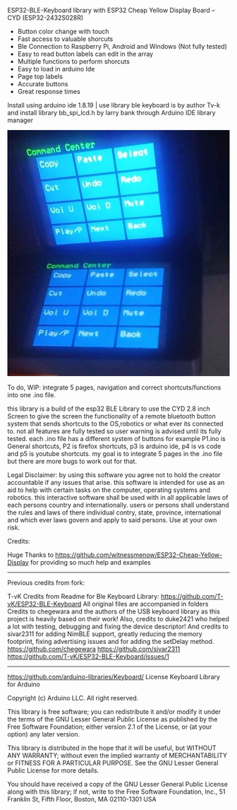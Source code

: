 ESP32-BLE-Keyboard library with ESP32 Cheap Yellow Display Board – CYD (ESP32-2432S028R)

* Button color change with touch
* Fast access to valuable shorcuts
* Ble Connection to Raspberry Pi, Android and Windows (Not fully tested)
* Easy to read button labels can edit in the array
* Multiple functions to perform shorcuts
* Easy to load in arduino Ide
* Page top labels
* Accurate buttons
* Great response times

Install using arduino ide 1.8.19   | use library ble keyboard is by author Tv-k and install library bb_spi_lcd.h by larry bank through Arduino IDE library manager

![Alt text](https://github.com/codemaster010/ESP32-BLE-Keyboard-PS2-/blob/ESP32-BLE-Keyboard-CYD-ButtonShortcuts/ESP32_CYD_28R.jpg)

To do, WIP: integrate 5 pages, navigation and correct shortcuts/functions into one .ino file.

this library is a build of the esp32 BLE Library to use the CYD 2.8 inch Screen to give the screen the functionality of a remote bluetooth button system that sends shortcuts to the OS,robotics or what ever its connected to. not all features are fully tested so user warning is advised until its fully tested. each .ino file has a different system of buttons for example P1.ino is General shortcuts, P2 is firefox shortcuts, p3 is arduino ide, p4 is vs code and p5 is youtube shortcuts. my goal is to integrate 5 pages in the .ino file but there are more bugs to work out for that.

Legal Disclaimer: by using this software you agree not to hold the creator accountable if any issues that arise. this software is intended for use as an aid to help with certain tasks on the computer, operating systems and robotics. this interactive software shall be used with in all applicable laws of each persons country and internationally. users or persons shall understand the rules and laws of there individual contry, state, province, international and which ever laws govern and apply to said persons. Use at your own risk.

Credits:

Huge Thanks to https://github.com/witnessmenow/ESP32-Cheap-Yellow-Display for providing so much help and examples

-------------------------------------------------------------------------------------------------------------------------------------------
Previous credits from fork:

T-vK Credits from Readme for Ble Keyboard Library:
https://github.com/T-vK/ESP32-BLE-Keyboard
All original files are accompanied in folders
Credits to chegewara and the authors of the USB keyboard library as this project is heavily based on their work!
Also, credits to duke2421 who helped a lot with testing, debugging and fixing the device descriptor! And credits to sivar2311 for adding NimBLE support, greatly reducing the memory footprint, fixing advertising issues and for adding the setDelay method.
https://github.com/chegewara
https://github.com/sivar2311
https://github.com/T-vK/ESP32-BLE-Keyboard/issues/1

--------------------------------------------------------------------------------------------------------------------------------------------

https://github.com/arduino-libraries/Keyboard/
License Keyboard Library for Arduino

Copyright (c) Arduino LLC. All right reserved.

This library is free software; you can redistribute it and/or modify it under the terms of the GNU Lesser General Public License as published by the Free Software Foundation; either version 2.1 of the License, or (at your option) any later version.

This library is distributed in the hope that it will be useful, but WITHOUT ANY WARRANTY; without even the implied warranty of MERCHANTABILITY or FITNESS FOR A PARTICULAR PURPOSE. See the GNU Lesser General Public License for more details.

You should have received a copy of the GNU Lesser General Public License along with this library; if not, write to the Free Software Foundation, Inc., 51 Franklin St, Fifth Floor, Boston, MA 02110-1301 USA

